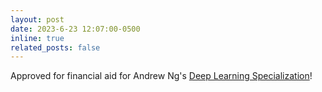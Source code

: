 ```yaml
---
layout: post
date: 2023-6-23 12:07:00-0500
inline: true
related_posts: false
---
```


Approved for financial aid for Andrew Ng's [Deep Learning Specialization](https://www.coursera.org/specializations/deep-learning?utm_medium=sem&utm_source=gg&utm_campaign=B2C_NAMER_deep-learning_deeplearning-ai_FTCOF_specializations_country-US-country-CA&campaignid=904733485&adgroupid=45435009112&device=c&keyword=deep%20learning%20classes&matchtype=b&network=g&devicemodel=&adposition=&creativeid=654942386832&hide_mobile_promo&gclid=CjwKCAjwhdWkBhBZEiwA1ibLmKvrRZ8jpWbCUKi3pXcbHIqximeZ6efRCq76YK7KukekgIYHo0jvTxoCyUAQAvD_BwE)!